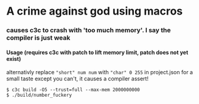 # A crime against god using macros
### causes c3c to crash with 'too much memory'. I say the compiler is just weak


#### Usage (requires c3c with patch to lift memory limit, patch does not yet exist)
alternativly replace `"short" num num` with `"char" 0 255` in project.json for a small taste
except you can't, it causes a compiler assert!
```shell
$ c3c build -O5 --trust=full --max-mem 2000000000
$ ./build/number_fuckery
```
